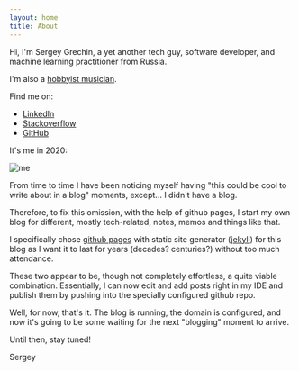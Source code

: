 ```yaml
---
layout: home
title: About
---
```


Hi, I'm Sergey Grechin, a yet another tech guy, software developer, and machine learning practitioner from Russia.

I'm also a [hobbyist musician](https://www.beatport.com/artist/clipsandpatterns/625124).

Find me on:
- [LinkedIn](https://www.linkedin.com/in/sergey-grechin-b2520832)
- [Stackoverflow](https://stackoverflow.com/users/1312695/sergey-grechin)
- [GitHub](https://github.com/hq9000)

It's me in 2020:

![me](https://user-images.githubusercontent.com/21345604/112950841-6350ad00-9143-11eb-8185-1e53370df377.jpg)

From time to time I have been noticing myself having "this could be cool to write about in a blog" moments, except... I didn't have a blog.

Therefore, to fix this omission, with the help of github pages, I start my own blog for different, mostly tech-related, notes, memos and things like that.

I specifically chose [github pages](https://pages.github.com/) with static site generator ([jekyll](https://jekyllrb.com/)) for this blog as I want it to last for years (decades? centuries?) without too much attendance.

These two appear to be, though not completely effortless, a quite viable combination. Essentially, I can now edit and add posts right in my IDE and publish them by pushing into the specially configured github repo.

Well, for now, that's it. The blog is running, the domain is configured, and now it's going to be some waiting for the next "blogging" moment to arrive.

Until then, stay tuned!

Sergey